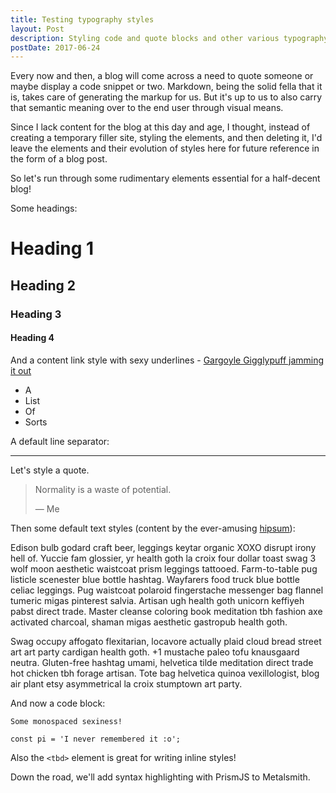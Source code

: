 ```yaml
---
title: Testing typography styles
layout: Post
description: Styling code and quote blocks and other various typography bits.
postDate: 2017-06-24
---
```


Every now and then, a blog will come across a need to quote someone or maybe
display a code snippet or two. Markdown, being the solid fella that it is,
takes care of generating the markup for us. But it's up to us to also carry
that semantic meaning over to the end user through visual means.

Since I lack content for the blog at this day and age, I thought, instead of
creating a temporary filler site, styling the elements, and then deleting it,
I'd leave the elements and their evolution of styles here for future reference
in the form of a blog post.

So let's run through some rudimentary elements essential for a half-decent blog!

Some headings:

# Heading 1

## Heading 2

### Heading 3

#### Heading 4

And a content link style with sexy underlines - [Gargoyle Gigglypuff jamming it out](https://andreasvirkus.me)

- A
- List
- Of
- Sorts

A default line separator:

<hr>

Let's style a quote.

> Normality is a waste of potential.
>
> &mdash; Me

Then some default text styles (content by the ever-amusing [hipsum](https://hipsum.co)):

Edison bulb godard craft beer, leggings keytar organic XOXO disrupt irony hell of. Yuccie fam glossier, yr health goth la croix four dollar toast swag 3 wolf moon aesthetic waistcoat prism leggings tattooed. Farm-to-table pug listicle scenester blue bottle hashtag. Wayfarers food truck blue bottle celiac leggings. Pug waistcoat polaroid fingerstache messenger bag flannel tumeric migas pinterest salvia. Artisan ugh health goth unicorn keffiyeh pabst direct trade. Master cleanse coloring book meditation tbh fashion axe activated charcoal, shaman migas aesthetic gastropub health goth.

Swag occupy affogato flexitarian, locavore actually plaid cloud bread street art art party cardigan health goth. +1 mustache paleo tofu knausgaard neutra. Gluten-free hashtag umami, helvetica tilde meditation direct trade hot chicken tbh forage artisan. Tote bag helvetica quinoa vexillologist, blog air plant etsy asymmetrical la croix stumptown art party.


And now a code block:

```
Some monospaced sexiness!

const pi = 'I never remembered it :o';
```

Also the `<tbd>` element is great for writing inline styles!

Down the road, we'll add syntax highlighting with PrismJS to Metalsmith.
<!-- TODO: Link to that post in the future -->

